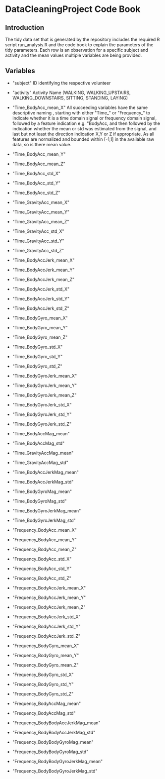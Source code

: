 # DataCleaningProject Code Book
## Introduction
The tidy data set that is generated by the  repository includes the required R script run_analysis.R and the code book to explain the parameters of the tidy parameters.
Each row is an observation for a specific subject and activity and the mean values multiple variables are being provided.
## Variables
* "subject" 	ID identifying the respective volunteer
* "activity"  Activity Name (WALKING, WALKING_UPSTAIRS, WALKING_DOWNSTAIRS, SITTING, STANDING, LAYING)
* "Time_BodyAcc_mean_X"	All succeeding variables have the same descriptive naming , starting with either "Time_" or "Frequency_" to indicate whether it is a time domain signal or frequency domain signal, followed by a feature indication e.g. "BodyAcc, and then followed by the indication whether the mean or std was estimated from the signal, and last but not least the direction indication X,Y or Z if appropriate.
  As all features are normalized and bounded within [-1,1] in the available raw data, so is there mean value.

* "Time_BodyAcc_mean_Y" 
* "Time_BodyAcc_mean_Z" 
* "Time_BodyAcc_std_X" 
* "Time_BodyAcc_std_Y" 
* "Time_BodyAcc_std_Z" 
* "Time_GravityAcc_mean_X" 
* "Time_GravityAcc_mean_Y" 
* "Time_GravityAcc_mean_Z" 
* "Time_GravityAcc_std_X" 
* "Time_GravityAcc_std_Y" 
* "Time_GravityAcc_std_Z" 
* "Time_BodyAccJerk_mean_X" 
* "Time_BodyAccJerk_mean_Y" 
* "Time_BodyAccJerk_mean_Z" 
* "Time_BodyAccJerk_std_X" 
* "Time_BodyAccJerk_std_Y" 
* "Time_BodyAccJerk_std_Z" 
* "Time_BodyGyro_mean_X" 
* "Time_BodyGyro_mean_Y" 
* "Time_BodyGyro_mean_Z" 
* "Time_BodyGyro_std_X" 
* "Time_BodyGyro_std_Y" 
* "Time_BodyGyro_std_Z" 
* "Time_BodyGyroJerk_mean_X" 
* "Time_BodyGyroJerk_mean_Y" 
* "Time_BodyGyroJerk_mean_Z" 
* "Time_BodyGyroJerk_std_X" 
* "Time_BodyGyroJerk_std_Y" 
* "Time_BodyGyroJerk_std_Z" 
* "Time_BodyAccMag_mean" 
* "Time_BodyAccMag_std" 
* "Time_GravityAccMag_mean" 
* "Time_GravityAccMag_std" 
* "Time_BodyAccJerkMag_mean" 
* "Time_BodyAccJerkMag_std" 
* "Time_BodyGyroMag_mean" 
* "Time_BodyGyroMag_std" 
* "Time_BodyGyroJerkMag_mean" 
* "Time_BodyGyroJerkMag_std" 
* "Frequency_BodyAcc_mean_X" 
* "Frequency_BodyAcc_mean_Y" 
* "Frequency_BodyAcc_mean_Z" 
* "Frequency_BodyAcc_std_X" 
* "Frequency_BodyAcc_std_Y" 
* "Frequency_BodyAcc_std_Z" 
* "Frequency_BodyAccJerk_mean_X" 
* "Frequency_BodyAccJerk_mean_Y" 
* "Frequency_BodyAccJerk_mean_Z" 
* "Frequency_BodyAccJerk_std_X" 
* "Frequency_BodyAccJerk_std_Y" 
* "Frequency_BodyAccJerk_std_Z" 
* "Frequency_BodyGyro_mean_X" 
* "Frequency_BodyGyro_mean_Y" 
* "Frequency_BodyGyro_mean_Z" 
* "Frequency_BodyGyro_std_X" 
* "Frequency_BodyGyro_std_Y" 
* "Frequency_BodyGyro_std_Z" 
* "Frequency_BodyAccMag_mean" 
* "Frequency_BodyAccMag_std" 
* "Frequency_BodyBodyAccJerkMag_mean" 
* "Frequency_BodyBodyAccJerkMag_std" 
* "Frequency_BodyBodyGyroMag_mean" 
* "Frequency_BodyBodyGyroMag_std" 
* "Frequency_BodyBodyGyroJerkMag_mean" 
* "Frequency_BodyBodyGyroJerkMag_std"
